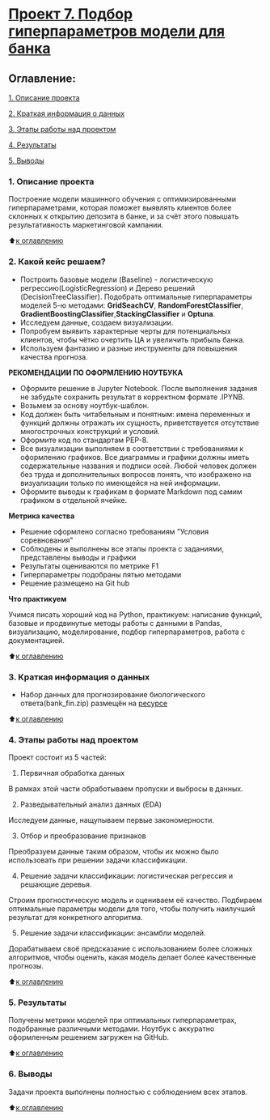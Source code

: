 <a id="anchor"></a>
# [Проект 7. Подбор гиперпараметров модели для банка](https://github.com/mrglibly/4GitHub/blob/main/Project7/Project_4_ML_V2.ipynb)

## Оглавление:
[1. Описание проекта](#p1)

[2. Краткая информация о данных](#p2)

[3. Этапы работы над проектом](#p3)

[4. Результаты](#p4)

[5. Выводы](#p5)

### 1. Описание проекта <a id="p1"></a>
Построение модели машинного обучения с оптимизированными гиперпараметрами, которая поможет выявлять клиентов более склонных к открытию депозита в банке, и за счёт этого повышать результативность маркетинговой кампании.

:arrow_up:[к оглавлению](#anchor)

### 2. Какой кейс решаем? <a id="p2"></a>
- Построить базовые модели (Baseline) - логистическую регрессию(LogisticRegression) и Дерево решений (DecisionTreeClassifier). Подобрать оптимальные гиперпараметры моделей 5-ю методами: **GridSeachCV**, **RandomForestClassifier**, **GradientBoostingClassifier**,**StackingClassifier** и **Optuna**.
- Исследуем данные, создаем визуализации.
- Попробуем выявить характерные черты для потенциальных клиентов, чтобы чётко очертить ЦА и увеличить прибыль банка.
- Используем фантазию и разные инструменты для повышения качества прогноза.

**РЕКОМЕНДАЦИИ ПО ОФОРМЛЕНИЮ НОУТБУКА**

- Оформите решение в Jupyter Notebook. После выполнения задания не забудьте сохранить результат в корректном формате .IPYNB.
- Возьмем за основу ноутбук-шаблон.
- Код должен быть читабельным и понятным: имена переменных и функций должны отражать их сущность, приветствуется отсутствие многострочных конструкций и условий. 
- Оформите код по стандартам PEP-8. 
- Все визуализации выполняем в соответствии с требованиями к оформлению графиков. Все диаграммы и графики должны иметь содержательные названия и подписи осей. Любой человек должен без труда и дополнительных вопросов понять, что изображено на визуализации только по имеющейся на ней информации.
- Оформите выводы к графикам в формате Markdown под самим графиком в отдельной ячейке.

**Метрика качества**
- Решение оформлено согласно требованиям "Условия соревнования"
- Соблюдены и выполнены все этапы проекта с заданиями, представлены выводы и графики
- Результаты оцениваются по метрике F1
- Гиперпараметры подобраны пятью методами
- Решение размещено на Git hub

**Что практикуем**

Учимся писать хороший код на Python, практикуем: написание функций, базовые и продвинутые методы работы с данными в Pandas, визуализацию, моделирование, подбор гиперпараметров, работа с документацией.

:arrow_up:[к оглавлению](#anchor)

### 3. Краткая информация о данных <a id="p3"></a>
- Набор данных для прогнозирование биологического ответа(bank_fin.zip) размещён на [ресурсе](https://lms-cdn.skillfactory.ru/assets/courseware/v1/dab91dc74eb3cb684755123d224d262b/asset-v1:SkillFactory+DSPR-2.0+14JULY2021+type@asset+block/bank_fin.zip)

:arrow_up:[к оглавлению](#anchor)

### 4. Этапы работы над проектом <a id="p4"></a>
Проект состоит из 5 частей:

1. Первичная обработка данных

В рамках этой части обработываем пропуски и выбросы в данных.

2. Разведывательный анализ данных (EDA)

Исследуем данные, нащупываем первые закономерности.

3. Отбор и преобразование признаков

Преобразуем данные таким образом, чтобы их можно было использовать при решении задачи классификации.

4. Решение задачи классификации: логистическая регрессия и решающие деревья.

Строим прогностическую модель и оцениваем её качество. Подбираем оптимальные параметры модели для того, чтобы получить наилучший результат для конкретного алгоритма.

5. Решение задачи классификации: ансамбли моделей.

Дорабатываем своё предсказание с использованием более сложных алгоритмов, чтобы оценить, какая модель делает более качественные прогнозы.

:arrow_up:[к оглавлению](#anchor)
 

### 5. Результаты <a id="p5"></a>
Получены метрики моделей при оптимальных гиперпараметрах, подобранные различными методами. Ноутбук с аккуратно оформленным решением загружен на GitHub.

:arrow_up:[к оглавлению](#anchor)

### 6. Выводы <a id="p6"></a>
Задачи проекта выполнены полностью с соблюдением всех этапов.
 
:arrow_up:[к оглавлению](#anchor)
